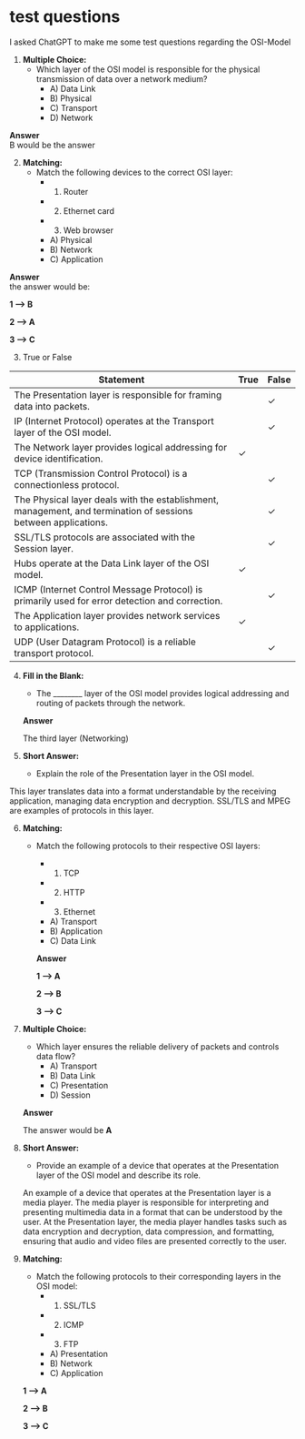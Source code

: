 # test questions
I asked ChatGPT to make me some test questions regarding the OSI-Model

1. **Multiple Choice:**
   - Which layer of the OSI model is responsible for the physical transmission of data over a network medium?
     - A) Data Link
     - B) Physical
     - C) Transport
     - D) Network

**Answer**<br>
B would be the answer

2. **Matching:**
   - Match the following devices to the correct OSI layer:
     - 1) Router
     - 2) Ethernet card
     - 3) Web browser
     - A) Physical
     - B) Network
     - C) Application

**Answer**<br>
the answer would be:

**1 --> B**

**2 --> A**

**3 --> C**

3. True or False

| Statement | True | False |
|-----------|------|-------|
| The Presentation layer is responsible for framing data into packets. | | ✓ |
| IP (Internet Protocol) operates at the Transport layer of the OSI model. | | ✓ |
| The Network layer provides logical addressing for device identification. | ✓ | |
| TCP (Transmission Control Protocol) is a connectionless protocol. | | ✓ |
| The Physical layer deals with the establishment, management, and termination of sessions between applications. | | ✓ |
| SSL/TLS protocols are associated with the Session layer. | | ✓ |
| Hubs operate at the Data Link layer of the OSI model. | ✓ | |
| ICMP (Internet Control Message Protocol) is primarily used for error detection and correction. | | ✓ |
| The Application layer provides network services to applications. | ✓ | |
| UDP (User Datagram Protocol) is a reliable transport protocol. | | ✓ |


4. **Fill in the Blank:**
   - The ________ layer of the OSI model provides logical addressing and routing of packets through the network.

   **Answer**

    The third layer (Networking)

5. **Short Answer:**
   - Explain the role of the Presentation layer in the OSI model.

  This layer translates data into a format understandable by the receiving application, managing data encryption and decryption. SSL/TLS and MPEG are examples of protocols in this layer.

6. **Matching:**
   - Match the following protocols to their respective OSI layers:
     - 1) TCP
     - 2) HTTP
     - 3) Ethernet
     - A) Transport
     - B) Application
     - C) Data Link

     **Answer**

     **1 --> A**

     **2 --> B**
     
     **3 --> C**

7. **Multiple Choice:**
   - Which layer ensures the reliable delivery of packets and controls data flow?
     - A) Transport
     - B) Data Link
     - C) Presentation
     - D) Session

    **Answer**

    The answer would be **A**

8. **Short Answer:**
   - Provide an example of a device that operates at the Presentation layer of the OSI model and describe its role.

   An example of a device that operates at the Presentation layer is a media player. The media player is responsible for interpreting and presenting multimedia data in a format that can be understood by the user. At the Presentation layer, the media player handles tasks such as data encryption and decryption, data compression, and formatting, ensuring that audio and video files are presented correctly to the user.

9. **Matching:**
    - Match the following protocols to their corresponding layers in the OSI model:
      - 1) SSL/TLS
      - 2) ICMP
      - 3) FTP
      - A) Presentation
      - B) Network
      - C) Application

    **1 --> A**

    **2 --> B**

    **3 --> C**